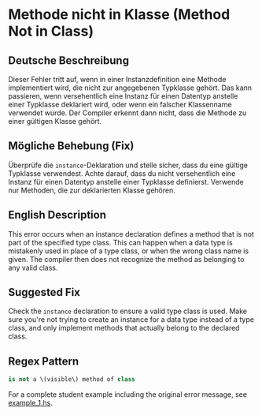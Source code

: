 # Methode nicht in Klasse (Method Not in Class)

## Deutsche Beschreibung
Dieser Fehler tritt auf, wenn in einer Instanzdefinition eine Methode implementiert wird, die nicht zur angegebenen Typklasse gehört. Das kann passieren, wenn versehentlich eine Instanz für einen Datentyp anstelle einer Typklasse deklariert wird, oder wenn ein falscher Klassenname verwendet wurde. Der Compiler erkennt dann nicht, dass die Methode zu einer gültigen Klasse gehört.

## Mögliche Behebung (Fix)
Überprüfe die `instance`-Deklaration und stelle sicher, dass du eine gültige Typklasse verwendest. Achte darauf, dass du nicht versehentlich eine Instanz für einen Datentyp anstelle einer Typklasse definierst. Verwende nur Methoden, die zur deklarierten Klasse gehören.

## English Description
This error occurs when an instance declaration defines a method that is not part of the specified type class. This can happen when a data type is mistakenly used in place of a type class, or when the wrong class name is given. The compiler then does not recognize the method as belonging to any valid class.

## Suggested Fix
Check the `instance` declaration to ensure a valid type class is used. Make sure you're not trying to create an instance for a data type instead of a type class, and only implement methods that actually belong to the declared class.


## Regex Pattern
```python
is not a \(visible\) method of class
```

For a complete student example including the original error message, see [example_1.hs](./example_1.hs).
